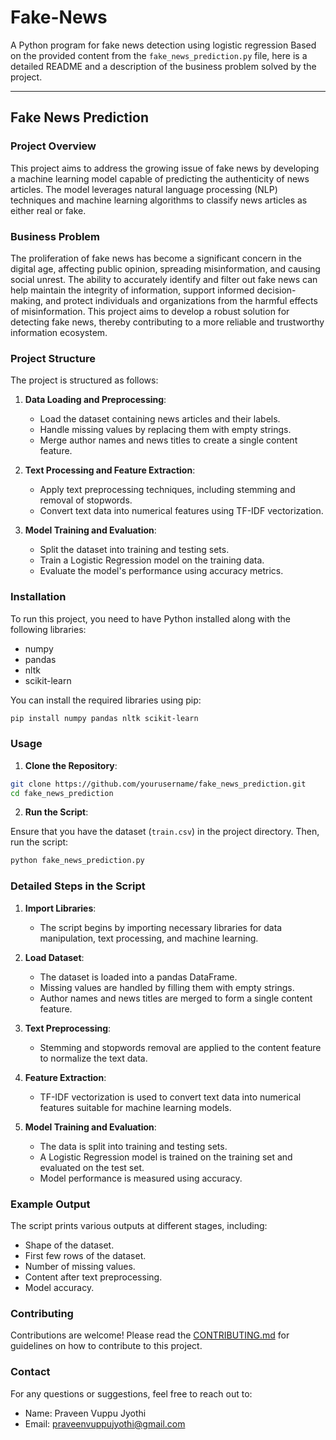# Fake-News
A Python program for fake news detection using logistic regression
Based on the provided content from the `fake_news_prediction.py` file, here is a detailed README and a description of the business problem solved by the project.

---

## Fake News Prediction

### Project Overview

This project aims to address the growing issue of fake news by developing a machine learning model capable of predicting the authenticity of news articles. The model leverages natural language processing (NLP) techniques and machine learning algorithms to classify news articles as either real or fake.

### Business Problem

The proliferation of fake news has become a significant concern in the digital age, affecting public opinion, spreading misinformation, and causing social unrest. The ability to accurately identify and filter out fake news can help maintain the integrity of information, support informed decision-making, and protect individuals and organizations from the harmful effects of misinformation. This project aims to develop a robust solution for detecting fake news, thereby contributing to a more reliable and trustworthy information ecosystem.

### Project Structure

The project is structured as follows:

1. **Data Loading and Preprocessing**:
    - Load the dataset containing news articles and their labels.
    - Handle missing values by replacing them with empty strings.
    - Merge author names and news titles to create a single content feature.

2. **Text Processing and Feature Extraction**:
    - Apply text preprocessing techniques, including stemming and removal of stopwords.
    - Convert text data into numerical features using TF-IDF vectorization.

3. **Model Training and Evaluation**:
    - Split the dataset into training and testing sets.
    - Train a Logistic Regression model on the training data.
    - Evaluate the model's performance using accuracy metrics.

### Installation

To run this project, you need to have Python installed along with the following libraries:

- numpy
- pandas
- nltk
- scikit-learn

You can install the required libraries using pip:

```sh
pip install numpy pandas nltk scikit-learn
```

### Usage

1. **Clone the Repository**:

```sh
git clone https://github.com/yourusername/fake_news_prediction.git
cd fake_news_prediction
```

2. **Run the Script**:

Ensure that you have the dataset (`train.csv`) in the project directory. Then, run the script:

```sh
python fake_news_prediction.py
```

### Detailed Steps in the Script

1. **Import Libraries**:
    - The script begins by importing necessary libraries for data manipulation, text processing, and machine learning.

2. **Load Dataset**:
    - The dataset is loaded into a pandas DataFrame.
    - Missing values are handled by filling them with empty strings.
    - Author names and news titles are merged to form a single content feature.

3. **Text Preprocessing**:
    - Stemming and stopwords removal are applied to the content feature to normalize the text data.

4. **Feature Extraction**:
    - TF-IDF vectorization is used to convert text data into numerical features suitable for machine learning models.

5. **Model Training and Evaluation**:
    - The data is split into training and testing sets.
    - A Logistic Regression model is trained on the training set and evaluated on the test set.
    - Model performance is measured using accuracy.

### Example Output

The script prints various outputs at different stages, including:
- Shape of the dataset.
- First few rows of the dataset.
- Number of missing values.
- Content after text preprocessing.
- Model accuracy.

### Contributing

Contributions are welcome! Please read the [CONTRIBUTING.md](CONTRIBUTING.md) for guidelines on how to contribute to this project.


### Contact

For any questions or suggestions, feel free to reach out to:

- Name: Praveen Vuppu Jyothi
- Email: praveenvuppujyothi@gmail.com

